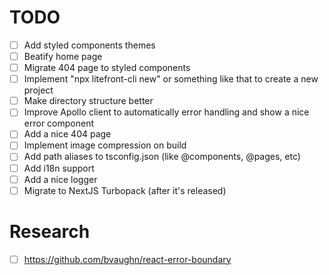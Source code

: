 # TODO

- [ ] Add styled components themes
- [ ] Beatify home page
- [ ] Migrate 404 page to styled components
- [ ] Implement "npx litefront-cli new" or something like that to create a new project
- [ ] Make directory structure better
- [ ] Improve Apollo client to automatically error handling and show a nice error component
- [ ] Add a nice 404 page
- [ ] Implement image compression on build
- [ ] Add path aliases to tsconfig.json (like @components, @pages, etc)
- [ ] Add i18n support
- [ ] Add a nice logger
- [ ] Migrate to NextJS Turbopack (after it's released)

# Research
- [ ] https://github.com/bvaughn/react-error-boundary
